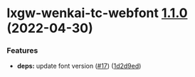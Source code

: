 # lxgw-wenkai-tc-webfont [1.1.0](https://github.com/chawyehsu/lxgw-wenkai-webfont/compare/lxgw-wenkai-tc-webfont@1.0.0...lxgw-wenkai-tc-webfont@1.1.0) (2022-04-30)


### Features

* **deps:** update font version ([#17](https://github.com/chawyehsu/lxgw-wenkai-webfont/issues/17)) ([1d2d9ed](https://github.com/chawyehsu/lxgw-wenkai-webfont/commit/1d2d9edd827a5c42d6bae3545684f738cd5524fc))
